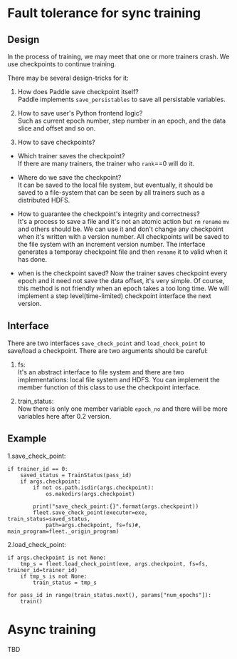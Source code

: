 # Fault tolerance for sync training
## Design
In the process of training, we may meet that one or more trainers crash. We use checkpoints to continue training.  

There may be several design-tricks for it:

1. How does Paddle save checkpoint itself?  
Paddle implements `save_persistables` to save all persistable variables.

2. How to save user's Python frontend logic?  
Such as current epoch number, step number in an epoch, and the data slice and offset and so on.

3. How to save checkpoints?
  - Which trainer saves the checkpoint?  
    If there are many trainers, the trainer who `rank`==0 will do it.
    
  - Where do we save the checkpoint?  
    It can be saved to the local file system, but eventually, it should be saved to a file-system that can be seen by all trainers such as a distributed HDFS.
    
  - How to guarantee the checkpoint's integrity and correctness?  
    It's a process to save a file and it's not an atomic action but `rm` `rename` `mv` and others should be.
    We can use it and don't change any checkpoint when it's written with a version number. All checkpoints will be saved to the file system with an increment version number. The interface generates a temporay checkpoint file and then `rename` it to valid when it has done.
    
  - when is the checkpoint saved?
    Now the trainer saves checkpoint every epoch and it need not save the data offset, it's very simple. Of course, this method is not friendly when an epoch takes a too long time. We will implement a step level(time-limited) checkpoint interface the next version.
    
## Interface
There are two interfaces `save_check_point` and `load_check_point` to save/load a checkpoint.
There are two arguments should be careful:

1. fs:  
It's an abstract interface to file system and there are two implementations: local file system and HDFS.
You can implement the member function of this class to use the checkpoint interface.

2. train_status:  
Now there is only one member variable `epoch_no` and there will be more variables here after 0.2 version.

## Example
1.save_check_point:

```
if trainer_id == 0:
    saved_status = TrainStatus(pass_id)
    if args.checkpoint:
        if not os.path.isdir(args.checkpoint):
            os.makedirs(args.checkpoint)

        print("save_check_point:{}".format(args.checkpoint))
        fleet.save_check_point(executor=exe, train_status=saved_status,
            path=args.checkpoint, fs=fs)#, main_program=fleet._origin_program)
```

2.load_check_point:

```
if args.checkpoint is not None:
    tmp_s = fleet.load_check_point(exe, args.checkpoint, fs=fs, trainer_id=trainer_id)
    if tmp_s is not None:
        train_status = tmp_s
        
for pass_id in range(train_status.next(), params["num_epochs"]):
    train()
```

# Async training
TBD
